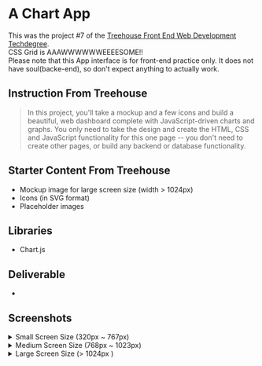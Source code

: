 # A Chart App
This was the project #7 of the [Treehouse Front End Web Development Techdegree](https://teamtreehouse.com/techdegree/front-end-web-development-2). <br>
CSS Grid is AAAWWWWWWEEEESOME!!<br>
Please note that this App interface is for front-end practice only. It does not have soul(backe-end), so don't expect anything to actually work.

## Instruction From Treehouse
> In this project, you'll take a mockup and a few icons and build a beautiful, web dashboard complete with JavaScript-driven charts and graphs. You only need to take the design and create the HTML, CSS and JavaScript functionality for this one page -- you don't need to create other pages, or build any backend or database functionality.

## Starter Content From Treehouse
- Mockup image for large screen size (width > 1024px)
- Icons (in SVG format)
- Placeholder images

## Libraries
- Chart.js

## Deliverable
- 

## Screenshots
<details><summary>Small Screen Size (320px ~ 767px)</summary>
    <img src="screenshots/2.png" alt="Screenshot Small">
</details>
<details><summary>Medium Screen Size (768px ~ 1023px)</summary>
    <img src="screenshots/1.png" alt="Screenshot Medium">
</details>
<details><summary>Large Screen Size (> 1024px )</summary>
    <img src="screenshots/1.png" alt="Screenshot Large">
</details>